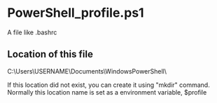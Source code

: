 # PowerShell_profile.ps1
A file like .bashrc

## Location of this file
C:\Users\USERNAME\Documents\WindowsPowerShell\

If this location did not exist, you can create it using "mkdir" command.
Normally this location name is set as a environment variable, $profile
